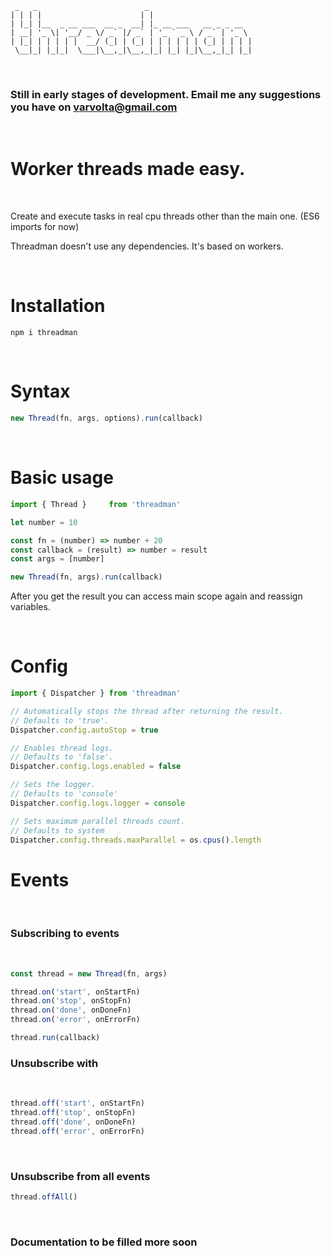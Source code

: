 ```
 _   _                        _
| | | |                      | |
| |_| |__  _ __ ___  __ _  __| |_ __ ___   __ _ _ __
| __| '_ \| '__/ _ \/ _` |/ _` | '_ ` _ \ / _` | '_ \
| |_| | | | | |  __/ (_| | (_| | | | | | | (_| | | | |
 \__|_| |_|_|  \___|\__,_|\__,_|_| |_| |_|\__,_|_| |_|
 ```

<br />

### **Still in early stages of development. Email me any suggestions you have on varvolta@gmail.com**

<br />

# **Worker threads made easy.**

<br />

Create and execute tasks in real cpu threads other than the main one. (ES6 imports for now)

Threadman doesn't use any dependencies. It's based on workers.

<br />

# Installation
```
npm i threadman
```


<br />

# Syntax

```js
new Thread(fn, args, options).run(callback)
```

<br />

# Basic usage

```js
import { Thread }     from 'threadman'

let number = 10

const fn = (number) => number + 20
const callback = (result) => number = result
const args = [number]

new Thread(fn, args).run(callback)
```

After you get the result you can access main scope again and reassign variables.

<br />

# Config

```js
import { Dispatcher } from 'threadman'

// Automatically stops the thread after returning the result.
// Defaults to 'true'.
Dispatcher.config.autoStop = true

// Enables thread logs.
// Defaults to 'false'.
Dispatcher.config.logs.enabled = false

// Sets the logger.
// Defaults to 'console'
Dispatcher.config.logs.logger = console

// Sets maximum parallel threads count.
// Defaults to system
Dispatcher.config.threads.maxParallel = os.cpus().length
```

# **Events**

<br/>

### **Subscribing to events**

<br/>

```js
const thread = new Thread(fn, args)

thread.on('start', onStartFn)
thread.on('stop', onStopFn)
thread.on('done', onDoneFn)
thread.on('error', onErrorFn)

thread.run(callback)
```

### **Unsubscribe with**

<br/>

```js
thread.off('start', onStartFn)
thread.off('stop', onStopFn)
thread.off('done', onDoneFn)
thread.off('error', onErrorFn)
```

<br/>

### **Unsubscribe from all events**

```js
thread.offAll()
```

<br/>

### **Documentation to be filled more soon**